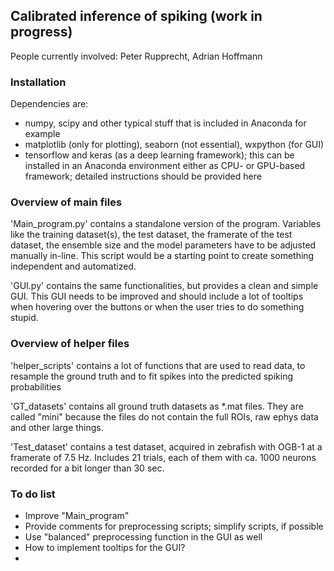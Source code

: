 ## Calibrated inference of spiking (work in progress)

People currently involved: Peter Rupprecht, Adrian Hoffmann

### Installation

Dependencies are:

- numpy, scipy and other typical stuff that is included in Anaconda for example
- matplotlib (only for plotting), seaborn (not essential), wxpython (for GUI)
- tensorflow and keras (as a deep learning framework); this can be installed in an Anaconda environment either as CPU- or GPU-based framework; detailed instructions should be provided here

### Overview of main files

'Main_program.py' contains a standalone version of the program. Variables like the training dataset(s), the test dataset, the framerate of the test dataset, the ensemble size and the model parameters have to be adjusted manually in-line. This script would be a starting point to create something independent and automatized.

'GUI.py' contains the same functionalities, but provides a clean and simple GUI. This GUI needs to be improved and should include a lot of tooltips when hovering over the buttons or when the user tries to do something stupid.

### Overview of helper files

'helper_scripts' contains a lot of functions that are used to read data, to resample the ground truth and to fit spikes into the predicted spiking probabilities

'GT_datasets' contains all ground truth datasets as \*.mat files. They are called "mini" because the files do not contain the full ROIs, raw ephys data and other large things.

'Test_dataset' contains a test dataset, acquired in zebrafish with OGB-1 at a framerate of 7.5 Hz. Includes 21 trials, each of them with ca. 1000 neurons recorded for a bit longer than 30 sec.

### To do list

- Improve "Main_program"
- Provide comments for preprocessing scripts; simplify scripts, if possible
- Use "balanced" preprocessing function in the GUI as well
- How to implement tooltips for the GUI?
- 
